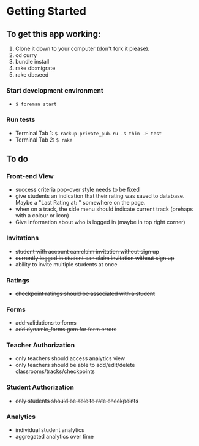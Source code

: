 # Getting Started

## To get this app working:

1. Clone it down to your computer (don't fork it please).
2. cd curry
3. bundle install
4. rake db:migrate
5. rake db:seed

### Start development environment
- `$ foreman start`

### Run tests
- Terminal Tab 1: `$ rackup private_pub.ru -s thin -E test`
- Terminal Tab 2: `$ rake`

## To do

### Front-end View
- success criteria pop-over style needs to be fixed
- give students an indication that their rating was saved to database. Maybe a "Last Rating at: <time>" somewhere on the page.
- when on a track, the side menu should indicate current track (prehaps with a colour or icon)
- Give information about who is logged in (maybe in top right corner)

### Invitations
- ~~student with account can claim invitation without sign up~~
- ~~currently logged in student can claim invitation without sign up~~
- ability to invite multiple students at once

### Ratings
- ~~checkpoint ratings should be associated with a student~~

### Forms
- ~~add validations to forms~~
- ~~add dynamic_forms gem for form errors~~

### Teacher Authorization
- only teachers should access analytics view
- only teachers should be able to add/edit/delete classrooms/tracks/checkpoints

### Student Authorization
- ~~only students should be able to rate checkpoints~~

### Analytics
- individual student analytics
- aggregated analytics over time
